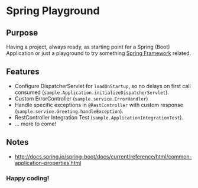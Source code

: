 # Spring Playground

## Purpose

Having a project, always ready, as starting point for a Spring (Boot) Application or just a playground to try something [Spring Framework](https://spring.io) related.

## Features

* Configure DispatcherServlet for `loadOnStartup`, so no delays on first call consumed (`sample.Application.initializeDispatcherServlet`).
* Custom ErrorController (`sample.service.ErrorHandler`)
* Handle specific exceptions in `@RestController` with custom response (`sample.service.Greeting.handleException`).
* RestController Integration Test (`sample.ApplicationIntegrationTest`).
* ... more to come!


## Notes

* http://docs.spring.io/spring-boot/docs/current/reference/html/common-application-properties.html

### Happy coding!
